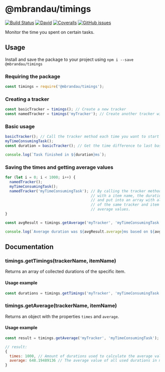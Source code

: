 # @mbrandau/timings

[![Build Status](https://img.shields.io/travis/mbrandau/timings.svg)](https://travis-ci.org/mbrandau/timings) [![David](https://img.shields.io/david/mbrandau/timings.svg)](https://david-dm.org/mbrandau/timings) [![Coveralls](https://img.shields.io/coveralls/mbrandau/timings.svg)](https://coveralls.io/github/mbrandau/timings) [![GitHub issues](https://img.shields.io/github/issues/mbrandau/timings.svg)](https://github.com/mbrandau/timings/issues)

Monitor the time you spent on certain tasks.

## Usage

Install and save the package to your project using `npm i --save @mbrandau/timings`

### Requiring the package
```js
const timings = require('@mbrandau/timings');
```

### Creating a tracker
```js
const basicTracker = timings(); // Create a new tracker
const namedTracker = timings('myTracker'); // Create another tracker with a name to save the times
```

### Basic usage
```js
basicTracker(); // Call the tracker method each time you want to start to track a duration
myTimeConsumingTask();
const duration = basicTracker(); // Get the time difference to last basicTracker() call in milliseconds

console.log(`Task finished in ${duration}ms`);
```

### Saving the times and getting average values
```js
for (let i = 0; i < 1000; i++) {
  namedTracker();
  myTimeConsumingTask();
  namedTracker('myTimeConsumingTask'); // By calling the tracker method of a named tracker
                                       // with a item name, the duration will be saved
                                       // and put into an array with all the other durations
                                       // of the same tracker and item name to calculate
                                       // average values.
}

const avgResult = timings.getAverage('myTracker', 'myTimeConsumingTask');

console.log(`Average duration was ${avgResult.average}ms based on ${avgResult.times} collected durations`);
```

## Documentation

### timings.getTimings(trackerName, itemName)

Returns an array of collected durations of the specific item.

#### Usage example
```js
const durations = timings.getTimings('myTracker', 'myTimeConsumingTask');
```

### timings.getAverage(trackerName, itemName)

Returns an object with the properties `times` and `average`.

#### Usage example
```js
const result = timings.getAverage('myTracker', 'myTimeConsumingTask');

// result:
{
  times: 1000, // Amount of durations used to calculate the average value
  average: 648.19489136 // The average value of all used durations in milliseconds
}
```
